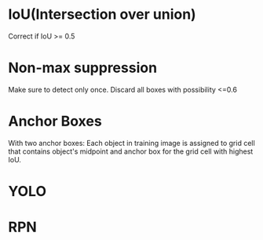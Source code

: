 # IoU(Intersection over union)

Correct if IoU >= 0.5

# Non-max suppression

Make sure to detect only once. Discard all boxes with possibility <=0.6

# Anchor Boxes

With two anchor boxes: Each object in training image is assigned to grid cell
that contains object's midpoint and anchor box for the grid cell with highest
IoU.

# YOLO

# RPN
